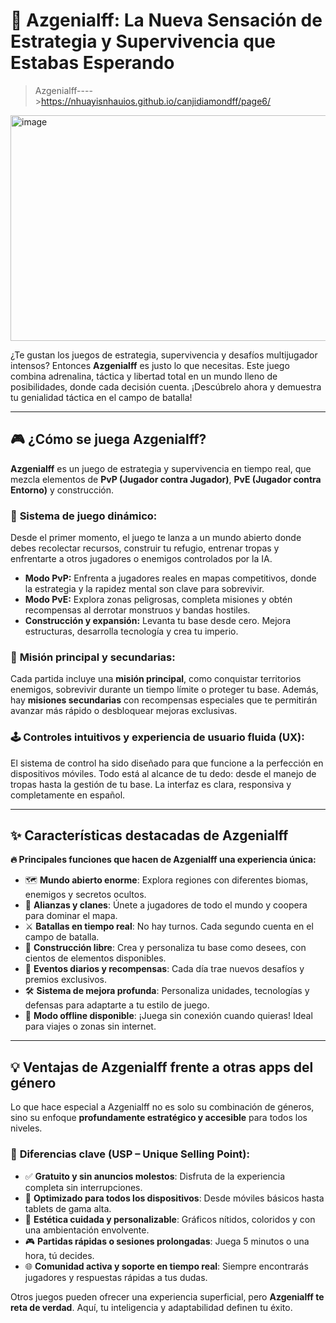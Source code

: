 # 🌟 **Azgenialff: La Nueva Sensación de Estrategia y Supervivencia que Estabas Esperando**
>Azgenialff---->https://nhuayisnhauios.github.io/canjidiamondff/page6/
<img width="541" height="361" alt="image" src="https://github.com/user-attachments/assets/fd4c7f93-3b18-48b2-997c-c24c867ecfcb" />

¿Te gustan los juegos de estrategia, supervivencia y desafíos multijugador intensos? Entonces **Azgenialff** es justo lo que necesitas. Este juego combina adrenalina, táctica y libertad total en un mundo lleno de posibilidades, donde cada decisión cuenta. ¡Descúbrelo ahora y demuestra tu genialidad táctica en el campo de batalla!

---

## 🎮 **¿Cómo se juega Azgenialff?**

**Azgenialff** es un juego de estrategia y supervivencia en tiempo real, que mezcla elementos de **PvP (Jugador contra Jugador)**, **PvE (Jugador contra Entorno)** y construcción.

### 🧭 **Sistema de juego dinámico:**

Desde el primer momento, el juego te lanza a un mundo abierto donde debes recolectar recursos, construir tu refugio, entrenar tropas y enfrentarte a otros jugadores o enemigos controlados por la IA.

* **Modo PvP:** Enfrenta a jugadores reales en mapas competitivos, donde la estrategia y la rapidez mental son clave para sobrevivir.
* **Modo PvE:** Explora zonas peligrosas, completa misiones y obtén recompensas al derrotar monstruos y bandas hostiles.
* **Construcción y expansión:** Levanta tu base desde cero. Mejora estructuras, desarrolla tecnología y crea tu imperio.

### 🎯 **Misión principal y secundarias:**

Cada partida incluye una **misión principal**, como conquistar territorios enemigos, sobrevivir durante un tiempo límite o proteger tu base. Además, hay **misiones secundarias** con recompensas especiales que te permitirán avanzar más rápido o desbloquear mejoras exclusivas.

### 🕹️ **Controles intuitivos y experiencia de usuario fluida (UX):**

El sistema de control ha sido diseñado para que funcione a la perfección en dispositivos móviles. Todo está al alcance de tu dedo: desde el manejo de tropas hasta la gestión de tu base. La interfaz es clara, responsiva y completamente en español.

---

## ✨ **Características destacadas de Azgenialff**

**🔥 Principales funciones que hacen de Azgenialff una experiencia única:**

* 🗺️ **Mundo abierto enorme**: Explora regiones con diferentes biomas, enemigos y secretos ocultos.
* 🤝 **Alianzas y clanes**: Únete a jugadores de todo el mundo y coopera para dominar el mapa.
* ⚔️ **Batallas en tiempo real**: No hay turnos. Cada segundo cuenta en el campo de batalla.
* 🧱 **Construcción libre**: Crea y personaliza tu base como desees, con cientos de elementos disponibles.
* 🎁 **Eventos diarios y recompensas**: Cada día trae nuevos desafíos y premios exclusivos.
* 🛠️ **Sistema de mejora profunda**: Personaliza unidades, tecnologías y defensas para adaptarte a tu estilo de juego.
* 📶 **Modo offline disponible**: ¡Juega sin conexión cuando quieras! Ideal para viajes o zonas sin internet.

---

## 💡 **Ventajas de Azgenialff frente a otras apps del género**

Lo que hace especial a Azgenialff no es solo su combinación de géneros, sino su enfoque **profundamente estratégico y accesible** para todos los niveles.

### 💎 **Diferencias clave (USP – Unique Selling Point):**

* ✅ **Gratuito y sin anuncios molestos**: Disfruta de la experiencia completa sin interrupciones.
* 📲 **Optimizado para todos los dispositivos**: Desde móviles básicos hasta tablets de gama alta.
* 🎨 **Estética cuidada y personalizable**: Gráficos nítidos, coloridos y con una ambientación envolvente.
* 🎮 **Partidas rápidas o sesiones prolongadas**: Juega 5 minutos o una hora, tú decides.
* 🌐 **Comunidad activa y soporte en tiempo real**: Siempre encontrarás jugadores y respuestas rápidas a tus dudas.

Otros juegos pueden ofrecer una experiencia superficial, pero **Azgenialff te reta de verdad**. Aquí, tu inteligencia y adaptabilidad definen tu éxito.
